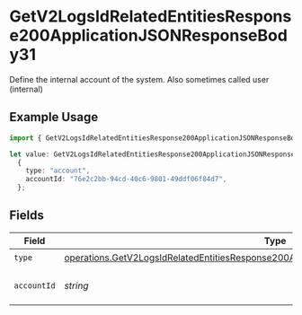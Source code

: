 # GetV2LogsIdRelatedEntitiesResponse200ApplicationJSONResponseBody31

Define the internal account of the system. Also sometimes called user (internal)

## Example Usage

```typescript
import { GetV2LogsIdRelatedEntitiesResponse200ApplicationJSONResponseBody31 } from "orq-poc-typescript-multi-env-version/models/operations";

let value: GetV2LogsIdRelatedEntitiesResponse200ApplicationJSONResponseBody31 =
  {
    type: "account",
    accountId: "76e2c2bb-94cd-40c6-9801-49ddf06f84d7",
  };
```

## Fields

| Field                                                                                                                                                                                              | Type                                                                                                                                                                                               | Required                                                                                                                                                                                           | Description                                                                                                                                                                                        |
| -------------------------------------------------------------------------------------------------------------------------------------------------------------------------------------------------- | -------------------------------------------------------------------------------------------------------------------------------------------------------------------------------------------------- | -------------------------------------------------------------------------------------------------------------------------------------------------------------------------------------------------- | -------------------------------------------------------------------------------------------------------------------------------------------------------------------------------------------------- |
| `type`                                                                                                                                                                                             | [operations.GetV2LogsIdRelatedEntitiesResponse200ApplicationJSONResponseBody3Evals11Type](../../models/operations/getv2logsidrelatedentitiesresponse200applicationjsonresponsebody3evals11type.md) | :heavy_check_mark:                                                                                                                                                                                 | N/A                                                                                                                                                                                                |
| `accountId`                                                                                                                                                                                        | *string*                                                                                                                                                                                           | :heavy_check_mark:                                                                                                                                                                                 | The id of the resource                                                                                                                                                                             |